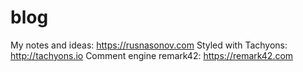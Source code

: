 # blog

My notes and ideas: https://rusnasonov.com
Styled with Tachyons: http://tachyons.io
Comment engine remark42: https://remark42.com